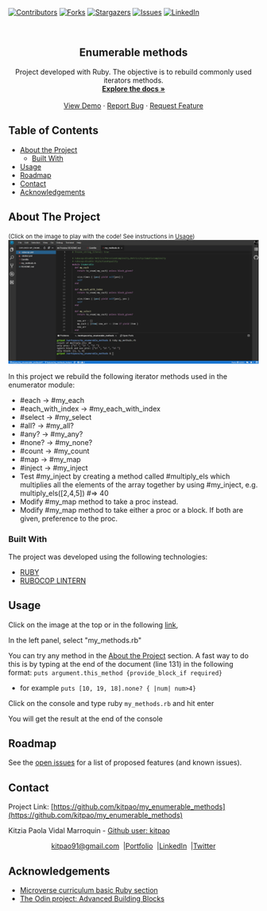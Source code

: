 
<!-- PROJECT SHIELDS -->
[![Contributors][contributors-shield]][contributors-url]
[![Forks][forks-shield]][forks-url]
[![Stargazers][stars-shield]][stars-url]
[![Issues][issues-shield]][issues-url]
[![LinkedIn][linkedin-shield]][linkedin-url]

<!-- PROJECT LOGO -->
<br />
<p align="center">
  <h2 align="center"> Enumerable methods </h2>
  <p align="center">
    Project developed with Ruby. The objective is to rebuild commonly used iterators methods.
    <br />
    <a href="https://github.com/kitpao/my_enumerable_methods"><strong>Explore the docs »</strong></a>
    <br />
    <br />
    <a href="https://github.com/kitpao/my_enumerable_methods">View Demo</a>
    ·
    <a href="https://github.com/kitpao/my_enumerable_methods/issues">Report Bug</a>
    ·
    <a href="https://github.com/kitpao/my_enumerable_methods/issues">Request Feature</a>
  </p>
</p>

## Table of Contents
* [About the Project](#about-the-project)
  * [Built With](#built-with)
* [Usage](#usage)
* [Roadmap](#roadmap)
* [Contact](#contact)
* [Acknowledgements](#acknowledgements)
<!-- ABOUT THE PROJECT -->

## About The Project
<small>(Click on the image to play with the code! See instructions in [Usage](#usage))</small>
[![Product Name Screen Shot][product-screenshot]](https://gitpod.io/github.com/kitpao/my_enumerable_methods)

In this project we rebuild the following iterator methods used in the enumerator module:
* #each -> #my_each
* #each_with_index -> #my_each_with_index
* #select -> #my_select
* #all? -> #my_all?
* #any? -> #my_any?
* #none? -> #my_none?
* #count -> #my_count
* #map -> #my_map
* #inject -> #my_inject
* Test #my_inject by creating a method called #multiply_els which multiplies all the elements of the array together by using #my_inject, e.g. multiply_els([2,4,5]) #=> 40
* Modify #my_map method to take a proc instead.
* Modify #my_map method to take either a proc or a block. If both are given, preference to the proc.

### Built With
The project was developed using the following technologies:
- [RUBY](https://www.ruby-lang.org/es/)
- [RUBOCOP LINTERN](https://github.com/microverseinc/linters-config/tree/master/ruby)

## Usage

Click on the image at the top or in the following [link](https://gitpod.io/github.com/kitpao/my_enumerable_methods),

In the left panel, select "my_methods.rb"

You can try any method in the [About the Project](#about-the-project) section. A fast way to do this is by typing at the end of the document (line 131) in the following format: `puts argument.this_method {provide_block_if required}`
  * for example `puts [10, 19, 18].none? { |num| num>4} `
  
Click on the console and type ruby `my_methods.rb` and hit enter

You will get the result at the end of the console

## Roadmap

See the [open issues](https://github.com/kitpao/my_enumerable_methods/issues) for a list of proposed features (and known issues).

## Contact
<p align="center">

  Project Link: [https://github.com/kitpao/my_enumerable_methods](https://github.com/kitpao/my_enumerable_methods)

<p align="center">
  
  Kitzia Paola Vidal Marroquin - [Github user: kitpao](https://github.com/kitpao)
</p>
<p align="center" style="display: flex; justify-content: center; align-items: center;">
    <a target="_blank" href="https://mail.google.com/mail/?view=cm&fs=1&tf=1&to=kitpao91@gmail.com">
      kitpao91@gmail.com
    </a> &nbsp; |
    <a target="_blank" href="https://github.com/kitpao/Personal_Projects">
        Portfolio
    </a> &nbsp; |
    <a target="_blank" href="https://www.linkedin.com/in/kitzia-paola-vidal/">
      LinkedIn
    </a> &nbsp; |
    <a target="_blank" href="https://twitter.com/Kitpao1">
      Twitter
    </a>
</p>

## Acknowledgements
- [Microverse curriculum basic Ruby section](https://www.microverse.org/?grsf=6ns691)
- [The Odin project: Advanced Building Blocks](https://www.theodinproject.com/courses/ruby-programming/lessons/advanced-building-blocks)

<!-- MARKDOWN LINKS & IMAGES -->
[contributors-shield]: https://img.shields.io/github/contributors/kitpao/my_enumerable_methods.svg?style=flat-square
[contributors-url]: https://github.com/kitpao/my_enumerable_methods/graphs/contributors
[forks-shield]: https://img.shields.io/github/forks/kitpao/my_enumerable_methods.svg?style=flat-square
[forks-url]: https://github.com/kitpao/my_enumerable_methods/network/members
[stars-shield]: https://img.shields.io/github/stars/kitpao/my_enumerable_methods.svg?style=flat-square
[stars-url]: https://github.com/kitpao/my_enumerable_methods/stargazers
[issues-shield]: https://img.shields.io/github/issues/kitpao/my_enumerable_methods.svg?style=flat-square
[issues-url]: https://github.com/kitpao/my_enumerable_methods/issues
[license-shield]: https://img.shields.io/github/license/kitpao/my_enumerable_methods.svg?style=flat-square
[license-url]: https://github.com/kitpao/my_enumerable_methods/blob/master/LICENSE.txt
[linkedin-shield]: https://img.shields.io/badge/-LinkedIn-black.svg?style=flat-square&logo=linkedin&colorB=555
[linkedin-url]: https://www.linkedin.com/in/kitzia-paola-vidal/
[product-screenshot]: project-screenshot.png
